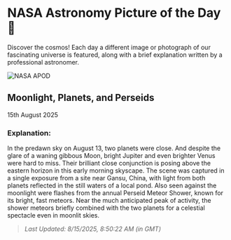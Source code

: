 
  # NASA Astronomy Picture of the Day 🌌

  Discover the cosmos! Each day a different image or photograph of our fascinating universe is featured, along with a brief explanation written by a professional astronomer.

![NASA APOD](https://apod.nasa.gov/apod/image/2508/IMG_20250813_202125_2048.jpg)

## Moonlight, Planets, and Perseids

15th August 2025

### Explanation: 

In the predawn sky on August 13, two planets were close. And despite the glare of a waning gibbous Moon, bright Jupiter and even brighter Venus were hard to miss. Their brilliant close conjunction is posing above the eastern horizon in this early morning skyscape. The scene was captured in a single exposure from a site near Gansu, China, with light from both planets reflected in the still waters of a local pond. Also seen against the moonlight were flashes from the annual Perseid Meteor Shower, known for its bright, fast meteors. Near the much anticipated peak of activity, the shower meteors briefly combined with the two planets for a celestial spectacle even in moonlit skies.

> _Last Updated: 8/15/2025, 8:50:22 AM (in GMT)_
